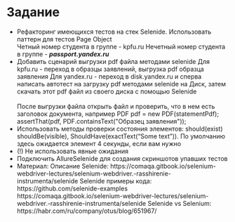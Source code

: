<h1>Задание</h1>
<ul>
    <li>Рефакторинг имеющихся тестов на стек Selenide. Использовать паттерн для тестов Page Object</li>
    Четный номер студента в группе - kpfu.ru
    Нечетный номер студента в группе - <strong><i>passport.yandex.ru</i></strong>
    <li>Добавить сценарий выгрузки pdf файла методами selenide
    Для kpfu.ru - переход в образцы заявлений, выгрузка pdf образца заявления
    Для yandex.ru - переход в disk.yandex.ru и сперва написать автотест на загрузку pdf методами selenide на Диск, затем скачать этот pdf файл из своего диска с помощью Selenide</li>
    <br/>
    После выгрузки файла открыть файл и проверить, что в нем есть заголовок документа, например
    PDF pdf = new PDF(statementPdf);   
    assertThat(pdf, PDF.containsText("Образец заявления"));
    <li>Использовать методы проверки состояния элементов: should(exist) shouldBe(visible), ShouldHave(exactText(“Some text”)).
По умолчанию здесь ожидается элемент 4 секунды, если вам нужно</li>
    <li>(!) Не использовать явные ожидания</li>
    <li>Подключить AllureSelenide для создания скриншотов упавших тестов</li>
    <li>Материал: 
Описание Selenide: https://comaqa.gitbook.io/selenium-webdriver-lectures/selenium-webdriver.-rasshirenie-instrumenta/selenide
Selenide примеры кода: https://github.com/selenide-examples
https://comaqa.gitbook.io/selenium-webdriver-lectures/selenium-webdriver.-rasshirenie-instrumenta/selenide
Selenide vs Selenium: https://habr.com/ru/company/otus/blog/651967/</li>
</ul>